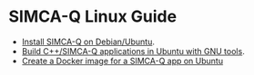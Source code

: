 # SIMCA-Q Linux Guide

- [Install SIMCA-Q on Debian/Ubuntu](./InstallSimcaQUbuntu.md).
- [Build C++/SIMCA-Q applications in Ubuntu with GNU tools](BuildAppsGNUTools.md).
- [Create a Docker image for a SIMCA-Q app on Ubuntu ](DockerizeAppUbuntu.md)